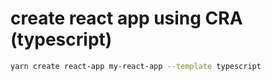 
# create react app using CRA (typescript)

```bash
yarn create react-app my-react-app --template typescript
```
